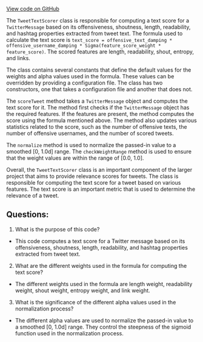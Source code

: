[View code on GitHub](https://github.com/misbahsy/the-algorithm/src/java/com/twitter/search/common/relevance/scorers/TweetTextScorer.java)

The `TweetTextScorer` class is responsible for computing a text score for a `TwitterMessage` based on its offensiveness, shoutness, length, readability, and hashtag properties extracted from tweet text. The formula used to calculate the text score is `text_score = offensive_text_damping * offensive_username_damping * Sigma(feature_score_weight * feature_score)`. The scored features are length, readability, shout, entropy, and links. 

The class contains several constants that define the default values for the weights and alpha values used in the formula. These values can be overridden by providing a configuration file. The class has two constructors, one that takes a configuration file and another that does not. 

The `scoreTweet` method takes a `TwitterMessage` object and computes the text score for it. The method first checks if the `TwitterMessage` object has the required features. If the features are present, the method computes the score using the formula mentioned above. The method also updates various statistics related to the score, such as the number of offensive texts, the number of offensive usernames, and the number of scored tweets. 

The `normalize` method is used to normalize the passed-in value to a smoothed [0, 1.0d] range. The `checkWeightRange` method is used to ensure that the weight values are within the range of [0.0, 1.0]. 

Overall, the `TweetTextScorer` class is an important component of the larger project that aims to provide relevance scores for tweets. The class is responsible for computing the text score for a tweet based on various features. The text score is an important metric that is used to determine the relevance of a tweet.
## Questions: 
 1. What is the purpose of this code?
- This code computes a text score for a Twitter message based on its offensiveness, shoutness, length, readability, and hashtag properties extracted from tweet text.

2. What are the different weights used in the formula for computing the text score?
- The different weights used in the formula are length weight, readability weight, shout weight, entropy weight, and link weight.

3. What is the significance of the different alpha values used in the normalization process?
- The different alpha values are used to normalize the passed-in value to a smoothed [0, 1.0d] range. They control the steepness of the sigmoid function used in the normalization process.